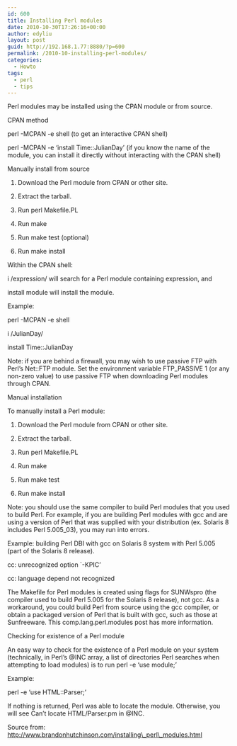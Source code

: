 ```yaml
---
id: 600
title: Installing Perl modules
date: 2010-10-30T17:26:16+00:00
author: edyliu
layout: post
guid: http://192.168.1.77:8880/?p=600
permalink: /2010-10-installing-perl-modules/
categories:
  - Howto
tags:
  - perl
  - tips
---
```

Perl modules may be installed using the CPAN module or from source.
  
CPAN method
  
perl -MCPAN -e shell (to get an interactive CPAN shell)
  
perl -MCPAN -e &#8216;install Time::JulianDay&#8217; (if you know the name of the module, you can install it directly without interacting with the CPAN shell)

Manually install from source
  
1. Download the Perl module from CPAN or other site.
  
2. Extract the tarball.
  
3. Run perl Makefile.PL
  
4. Run make
  
5. Run make test (optional)
  
6. Run make install
  
<!--more-->


  
Within the CPAN shell:
  
i /expression/ will search for a Perl module containing expression, and
  
install module will install the module.

Example:
  
perl -MCPAN -e shell
  
i /JulianDay/
  
install Time::JulianDay

Note: if you are behind a firewall, you may wish to use passive FTP with Perl&#8217;s Net::FTP module. Set the environment variable FTP_PASSIVE 1 (or any non-zero value) to use passive FTP when downloading Perl modules through CPAN.

Manual installation

To manually install a Perl module:

1. Download the Perl module from CPAN or other site.
  
2. Extract the tarball.
  
3. Run perl Makefile.PL
  
4. Run make
  
5. Run make test
  
6. Run make install

Note: you should use the same compiler to build Perl modules that you used to build Perl. For example, if you are building Perl modules with gcc and are using a version of Perl that was supplied with your distribution (ex. Solaris 8 includes Perl 5.005_03), you may run into errors.

Example: building Perl DBI with gcc on Solaris 8 system with Perl 5.005 (part of the Solaris 8 release).

cc: unrecognized option \`-KPIC&#8217;
  
cc: language depend not recognized

The Makefile for Perl modules is created using flags for SUNWspro (the compiler used to build Perl 5.005 for the Solaris 8 release), not gcc. As a workaround, you could build Perl from source using the gcc compiler, or obtain a packaged version of Perl that is built with gcc, such as those at Sunfreeware. This comp.lang.perl.modules post has more information.
  
Checking for existence of a Perl module
  
An easy way to check for the existence of a Perl module on your system (technically, in Perl&#8217;s @INC array, a list of directories Perl searches when attempting to load modules) is to run perl -e &#8216;use module;&#8217;

Example:

perl -e &#8216;use HTML::Parser;&#8217;

If nothing is returned, Perl was able to locate the module. Otherwise, you will see Can&#8217;t locate HTML/Parser.pm in @INC.

Source from: http://www.brandonhutchinson.com/installing\_perl\_modules.html